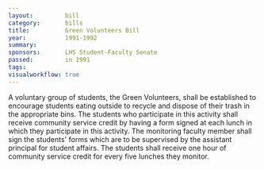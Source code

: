 ```yaml
---  
layout:         bill
category:       bills
title:          Green Volunteers Bill
year:           1991-1992
summary:        
sponsors:       LHS Student-Faculty Senate
passed:         in 1991
tags:           
visualworkflow: true
---
```


A voluntary group of students, the Green Volunteers, shall be established to encourage students eating outside to recycle and dispose of their trash in the appropriate bins. The students who participate in this activity shall receive community service credit by having a form signed at each lunch in which they participate in this activity. The monitoring faculty member shall sign the students' forms which are to be supervised by the assistant principal for student affairs. The students shall receive one hour of community service credit for every five lunches they monitor.